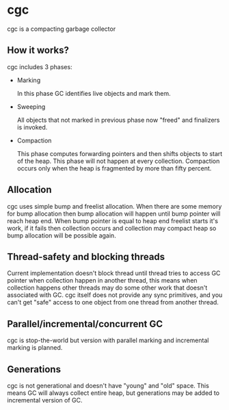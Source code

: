 # cgc 
cgc is a compacting garbage collector


## How it works?
cgc includes 3 phases:
- Marking 

    In this phase GC identifies live objects and mark them.
- Sweeping

    All objects that not marked in previous phase now "freed" and finalizers is invoked.
- Compaction

    This phase computes forwarding pointers and then shifts objects to start of the heap.
    This phase will not happen at every collection. Compaction occurs only when the heap is fragmented by more than fifty percent.
    
    

## Allocation
cgc uses simple bump and freelist allocation.
When there are some memory for bump allocation then bump allocation will happen until bump pointer will reach heap end. When bump pointer is equal to heap end freelist starts it's work, if it fails then collection occurs and collection may compact heap so bump allocation will be possible again.

## Thread-safety and blocking threads
Current implementation doesn't block thread until thread tries to access GC pointer when collection happen in another thread, this means when collection happens other threads may do some other work that doesn't associated with GC. cgc itself does not provide any sync primitives, and you can't get "safe" access to one object from one thread from another thread.

## Parallel/incremental/concurrent GC
cgc is stop-the-world but version with parallel marking and incremental marking is planned.

## Generations
cgc is not generational and doesn't have "young" and "old" space. This means GC will always collect entire heap, but generations may be added to incremental version of GC.

